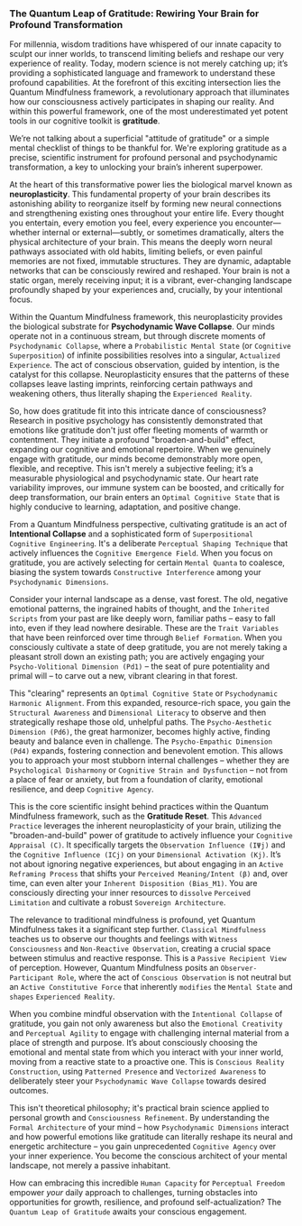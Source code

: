 ### The Quantum Leap of Gratitude: Rewiring Your Brain for Profound Transformation

For millennia, wisdom traditions have whispered of our innate capacity to sculpt our inner worlds, to transcend limiting beliefs and reshape our very experience of reality. Today, modern science is not merely catching up; it’s providing a sophisticated language and framework to understand these profound capabilities. At the forefront of this exciting intersection lies the Quantum Mindfulness framework, a revolutionary approach that illuminates how our consciousness actively participates in shaping our reality. And within this powerful framework, one of the most underestimated yet potent tools in our cognitive toolkit is **gratitude**.

We’re not talking about a superficial "attitude of gratitude" or a simple mental checklist of things to be thankful for. We're exploring gratitude as a precise, scientific instrument for profound personal and psychodynamic transformation, a key to unlocking your brain’s inherent superpower.

At the heart of this transformative power lies the biological marvel known as **neuroplasticity**. This fundamental property of your brain describes its astonishing ability to reorganize itself by forming new neural connections and strengthening existing ones throughout your entire life. Every thought you entertain, every emotion you feel, every experience you encounter—whether internal or external—subtly, or sometimes dramatically, alters the physical architecture of your brain. This means the deeply worn neural pathways associated with old habits, limiting beliefs, or even painful memories are not fixed, immutable structures. They are dynamic, adaptable networks that can be consciously rewired and reshaped. Your brain is not a static organ, merely receiving input; it is a vibrant, ever-changing landscape profoundly shaped by your experiences and, crucially, by your intentional focus.

Within the Quantum Mindfulness framework, this neuroplasticity provides the biological substrate for **Psychodynamic Wave Collapse**. Our minds operate not in a continuous stream, but through discrete moments of `Psychodynamic Collapse`, where a `Probabilistic Mental State` (or `Cognitive Superposition`) of infinite possibilities resolves into a singular, `Actualized Experience`. The act of conscious observation, guided by intention, is the catalyst for this collapse. Neuroplasticity ensures that the patterns of these collapses leave lasting imprints, reinforcing certain pathways and weakening others, thus literally shaping the `Experienced Reality`.

So, how does gratitude fit into this intricate dance of consciousness? Research in positive psychology has consistently demonstrated that emotions like gratitude don't just offer fleeting moments of warmth or contentment. They initiate a profound "broaden-and-build" effect, expanding our cognitive and emotional repertoire. When we genuinely engage with gratitude, our minds become demonstrably more open, flexible, and receptive. This isn't merely a subjective feeling; it’s a measurable physiological and psychodynamic state. Our heart rate variability improves, our immune system can be boosted, and critically for deep transformation, our brain enters an `Optimal Cognitive State` that is highly conducive to learning, adaptation, and positive change.

From a Quantum Mindfulness perspective, cultivating gratitude is an act of **Intentional Collapse** and a sophisticated form of `Superpositional Cognitive Engineering`. It's a deliberate `Perceptual Shaping Technique` that actively influences the `Cognitive Emergence Field`. When you focus on gratitude, you are actively selecting for certain `Mental Quanta` to coalesce, biasing the system towards `Constructive Interference` among your `Psychodynamic Dimensions`.

Consider your internal landscape as a dense, vast forest. The old, negative emotional patterns, the ingrained habits of thought, and the `Inherited Scripts` from your past are like deeply worn, familiar paths – easy to fall into, even if they lead nowhere desirable. These are the `Trait Variables` that have been reinforced over time through `Belief Formation`. When you consciously cultivate a state of deep gratitude, you are not merely taking a pleasant stroll down an existing path; you are actively engaging your `Psycho-Volitional Dimension (Pd1)` – the seat of pure potentiality and primal will – to carve out a new, vibrant clearing in that forest.

This "clearing" represents an `Optimal Cognitive State` or `Psychodynamic Harmonic Alignment`. From this expanded, resource-rich space, you gain the `Structural Awareness` and `Dimensional Literacy` to observe and then strategically reshape those old, unhelpful paths. The `Psycho-Aesthetic Dimension (Pd6)`, the great harmonizer, becomes highly active, finding beauty and balance even in challenge. The `Psycho-Empathic Dimension (Pd4)` expands, fostering connection and benevolent emotion. This allows you to approach your most stubborn internal challenges – whether they are `Psychological Disharmony` or `Cognitive Strain and Dysfunction` – not from a place of fear or anxiety, but from a foundation of clarity, emotional resilience, and deep `Cognitive Agency`.

This is the core scientific insight behind practices within the Quantum Mindfulness framework, such as the **Gratitude Reset**. This `Advanced Practice` leverages the inherent neuroplasticity of your brain, utilizing the "broaden-and-build" power of gratitude to actively influence your `Cognitive Appraisal (C)`. It specifically targets the `Observation Influence (IΨj)` and the `Cognitive Influence (ICj)` on your `Dimensional Activation (Kj)`. It’s not about ignoring negative experiences, but about engaging in an `Active Reframing Process` that shifts your `Perceived Meaning/Intent (β)` and, over time, can even alter your `Inherent Disposition (Bias_M1)`. You are consciously directing your inner resources to `dissolve` `Perceived Limitation` and cultivate a robust `Sovereign Architecture`.

The relevance to traditional mindfulness is profound, yet Quantum Mindfulness takes it a significant step further. `Classical Mindfulness` teaches us to observe our thoughts and feelings with `Witness Consciousness` and `Non-Reactive Observation`, creating a crucial space between stimulus and reactive response. This is a `Passive Recipient View` of perception. However, Quantum Mindfulness posits an `Observer-Participant Role`, where the act of `Conscious Observation` is not neutral but an `Active Constitutive Force` that inherently `modifies` the `Mental State` and `shapes` `Experienced Reality`.

When you combine mindful observation with the `Intentional Collapse` of gratitude, you gain not only awareness but also the `Emotional Creativity` and `Perceptual Agility` to engage with challenging internal material from a place of strength and purpose. It’s about consciously choosing the emotional and mental state from which you interact with your inner world, moving from a reactive state to a proactive one. This is `Conscious Reality Construction`, using `Patterned Presence` and `Vectorized Awareness` to deliberately steer your `Psychodynamic Wave Collapse` towards desired outcomes.

This isn't theoretical philosophy; it's practical brain science applied to personal growth and `Consciousness Refinement`. By understanding the `Formal Architecture` of your mind – how `Psychodynamic Dimensions` interact and how powerful emotions like gratitude can literally reshape its neural and energetic architecture – you gain unprecedented `Cognitive Agency` over your inner experience. You become the conscious architect of your mental landscape, not merely a passive inhabitant.

How can embracing this incredible `Human Capacity` for `Perceptual Freedom` empower *your* daily approach to challenges, turning obstacles into opportunities for growth, resilience, and profound self-actualization? The `Quantum Leap of Gratitude` awaits your conscious engagement.